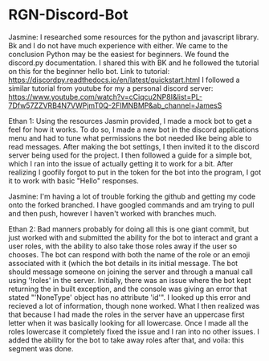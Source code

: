 # RGN-Discord-Bot
Jasmine:
I researched some resources for the python and javascript library. Bk and I do not have much experience with either. We came to the conclusion Python may be the easiest for beginners.
We found the discord.py documentation. I shared this with BK and he followed the tutorial on this for the beginner hello bot. Link to tutorial: https://discordpy.readthedocs.io/en/latest/quickstart.html
I followed a similar tutorial from youtube for my a personal discord server: https://www.youtube.com/watch?v=cCiqcu2NP8I&list=PL-7Dfw57ZZVRB4N7VWPjmT0Q-2FIMNBMP&ab_channel=JamesS

Ethan 1: Using the resources Jasmin provided, I made a mock bot to get a feel for how it works. To do so, I made a new bot in the discord applications menu and had to tune what permissions the bot needed like being able to read messages. After making the bot settings, I then invited it to the discord server being used for the project. I then followed a guide for a simple bot, which I ran into the issue of actually getting it to work for a bit. After realizing I goofily forgot to put in the token for the bot into the program, I got it to work with basic "Hello" responses. 

Jasmine: I'm having a lot of trouble forking the github and getting my code onto the forked branched. I have googled commands and am trying to pull and then push, however I haven't worked with branches much. 

Ethan 2: Bad manners probably for doing all this is one giant commit, but just worked with and submitted the ability for the bot to interact and grant a user roles, with the ability to also take those roles away if the user so chooses. The bot can respond with both the name of the role or an emoji associated with it (which the bot details in its initial message. The bot should message someone on joining the server and through a manual call using '!roles' in the server. Initially, there was an issue where the bot kept returning the in built exception, and the console was giving an error that stated "'NoneType' object has no attribute 'id'". I looked up this error and recieved a lot of information, though none worked. What I then realized was that because I had made the roles in the server have an uppercase first letter when it was basically looking for all lowercase. Once I made all the roles lowercase it completely fixed the issue and I ran into no other issues. I added the ability for the bot to take away roles after that, and voila: this segment was done.
